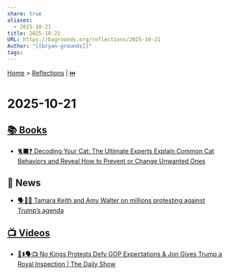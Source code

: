 ```yaml
---
share: true
aliases:
  - 2025-10-21
title: 2025-10-21
URL: https://bagrounds.org/reflections/2025-10-21
Author: "[[bryan-grounds]]"
tags:
---
```

[Home](../index.md) > [Reflections](./index.md) | [⏮️](./2025-10-20.md)  
# 2025-10-21  
## [📚 Books](../books/index.md)  
- [🐈‍⬛❓ Decoding Your Cat: The Ultimate Experts Explain Common Cat Behaviors and Reveal How to Prevent or Change Unwanted Ones](../books/decoding-your-cat-the-ultimate-experts-explain-common-cat-behaviors-and-reveal-how-to-prevent-or-change-unwanted-ones.md)  
  
## 📰 News  
- [🗣️📢🚫 Tamara Keith and Amy Walter on millions protesting against Trump’s agenda](../videos/tamara-keith-and-amy-walter-on-millions-protesting-against-trump-s-agenda.md)  
  
## [📺 Videos](../videos/index.md)  
- [👑⬇️🗣️📺 No Kings Protests Defy GOP Expectations & Jon Gives Trump a Royal Inspection | The Daily Show](../videos/no-kings-protests-defy-gop-expectations-jon-gives-trump-a-royal-inspection-the-daily-show.md)